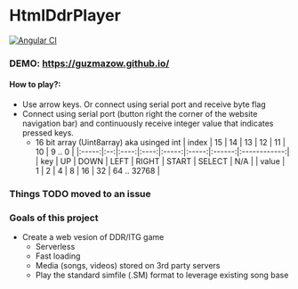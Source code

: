 # HtmlDdrPlayer

[![Angular CI](https://github.com/Guzmazow/HtmlDdrPlayer/actions/workflows/angular.yml/badge.svg)](https://github.com/Guzmazow/HtmlDdrPlayer/actions/workflows/angular.yml)

### DEMO: https://guzmazow.github.io/
#### How to play?:
- Use arrow keys. Or connect using serial port and receive byte flag
- Connect using serial port (button right the corner of the website navigation bar) and continuously receive integer value that indicates pressed keys.
  - 16 bit array (Uint8array) aka usinged int
    | index | 15 |  14  |  13  |   12  |   11  |   10   |    9 .. 0    |
    |:-----:|:--:|:----:|:----:|:-----:|:-----:|:------:|:------------:|
    |  key  | UP | DOWN | LEFT | RIGHT | START | SELECT |      N/A     |
    | value |  1 |   2  |   4  |   8   |   16  |   32   |  64 .. 32768 |
### Things TODO moved to an issue

### Goals of this project
- Create a web vesion of DDR/ITG game
    - Serverless
    - Fast loading
    - Media (songs, videos) stored on 3rd party servers
    - Play the standard simfile (.SM) format to leverage existing song base

